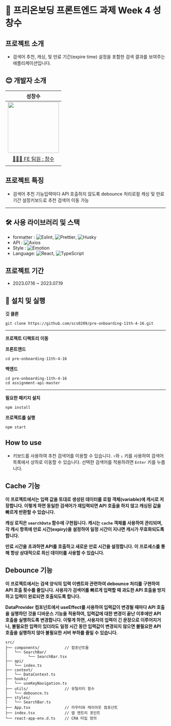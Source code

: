 # 🌱 프리온보딩 프론트엔드 과제 Week 4 성창수

## 프로젝트 소개

- 검색어 추천, 캐싱, 및 만료 기간(expire time) 설정을 포함한 검색 결과를 보여주는 애플리케이션입니다.

## 😊 개발자 소개

|                                                            성창수                                                            |
| :--------------------------------------------------------------------------------------------------------------------------: |
| <img src="https://github.com/jsdmas/jsdmas.github.io/assets/105098581/e237b4f3-26f3-4a37-8818-86787f5d858b" width="160px" /> |
|                                       [🙎🏻‍♂️ FE 팀원 : 창수](https://github.com/scs0209)                                        |
|                                                                                                                              |

## 프로젝트 특징

- 검색어 추천 기능입력마다 API 호출하지 않도록 debounce 처리로컬 캐싱 및 만료 기간 설정키보드로 추천 검색어 이동 가능

---

## 🛠️ 사용 라이브러리 및 스택

- formatter : ![Eslint](https://img.shields.io/badge/Eslint-blue), ![Prettier](https://img.shields.io/badge/Prettier-pink), ![Husky](https://img.shields.io/badge/Husky-red)
- API : ![Axios](https://img.shields.io/badge/Axios-yellow)
- Style : ![Emotion](https://img.shields.io/badge/Emotion-green)
- Language: ![React](https://img.shields.io/badge/React-61DAFB?logo=React&logoColor=white), ![TypeScript](https://img.shields.io/badge/TypeScript-007ACC?logo=TypeScript&logoColor=white)

## 프로젝트 기간

- 2023.07.16 ~ 2023.07.19

## 🔧 설치 및 실행

**깃 클론**

```
git clone https://github.com/scs0209/pre-onboarding-11th-4-16.git
```

---

**프로젝트 디렉토리 이동**

**프론트엔드**

```
cd pre-onboarding-11th-4-16
```

**백엔드**

```
cd pre-onboarding-11th-4-16
cd assignment-api-master
```

---

**필요한 패키지 설치**

```
npm install
```

**프로젝트를 실행**

```
npm start
```

## How to use

- 키보드를 사용하여 추천 검색어를 이용할 수 있습니다. `↑`와 `↓` 키를 사용하여 검색어 목록에서 상하로 이동할 수 있습니다. 선택한 검색어를 적용하려면 `Enter` 키를 누릅니다.

## Cache 기능

**이 프로젝트에서는 입력 값을 토대로 생성된 데이터를 로컬 객체(variable)에 캐시로 저장합니다. 이렇게 하면 동일한 검색어가 재입력되면 API 호출을 하지 않고 캐싱된 값을 빠르게 반환할 수 있습니다.**

**캐싱 로직은 `searchData` 함수에 구현됩니다. 캐시는 `cache` 객체를 사용하여 관리되며, 각 캐시 항목에 만료 시간(expiry)을 설정하여 일정 시간이 지나면 캐시가 무효화되도록 합니다.**

**만료 시간을 초과하면 API를 호출하고 새로운 만료 시간을 설정합니다. 이 프로세스를 통해 항상 상대적으로 최신 데이터를 사용할 수 있습니다.**

## Debounce 기능

**이 프로젝트에서는 검색 양식의 입력 이벤트와 관련하여 debounce 처리를 구현하여 API 호출 횟수를 줄입니다. 사용자가 검색어를 빠르게 입력할 때 과도한 API 호출을 방지하고 입력이 완료되면 호출되도록 합니다.**

**DataProvider 컴포넌트에서 useEffect를 사용하여 입력값이 변경될 때마다 API 호출을 실행하던 것을 디바운스 기능을 적용하여, 입력값에 대한 변경이 끝난 이후에만 API 호출을 실행하도록 변경합니다. 이렇게 하면, 사용자의 입력이 긴 문장으로 이루어지거나, 불필요한 입력이 있더라도 일정 시간 동안 입력값이 변경되지 않으면 불필요한 API 호출을 실행하지 않아 불필요한 서버 부하를 줄일 수 있습니다.**

```
src/
├── components/           // 컴포넌트들
│   └── SearchBar/
│         └── SearchBar.tsx
├── api/
│   └── index.ts
├── context/
│   └── DataContext.ts
├── hooks/
│   └── useKeyNavigation.ts
├── utils/                // 유틸리티 함수
│   └── debounce.ts
├── styles/
│   └── SearchBar.ts
├── App.tsx               // 라우터와 레이아웃 컴포넌트
├── index.tsx             // 앱 엔트리 포인트
└── react-app-env.d.ts    // CRA 타입 정의
```
